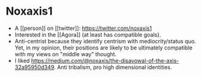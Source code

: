 # Noxaxis1
- A [[person]] on [[twitter]]:  https://twitter.com/noxaxis1
- Interested in the [[Agora]] (at least has compatible goals).
- Anti-centrist because they identify centrism with mediocrity/status quo. Yet, in my opinion, their positions are likely to be ultimately compatible with my views on "middle way" thought.
- I liked https://medium.com/@noxaxis/the-disavowal-of-the-axis-32a95950d349. Anti tribalism, pro high dimensional identities.
